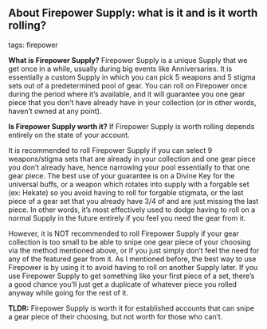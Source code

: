 ## About Firepower Supply: what is it and is it worth rolling?
tags: firepower

**What is Firepower Supply?**
Firepower Supply is a unique Supply that we get once in a while, usually during big events like Anniversaries. It is essentially a custom Supply in which you can pick 5 weapons and 5 stigma sets out of a predetermined pool of gear. You can roll on Firepower once during the period where it’s available, and it will guarantee you one gear piece that you don’t have already have in your collection (or in other words, haven’t owned at any point).

**Is Firepower Supply worth it?**
If Firepower Supply is worth rolling depends entirely on the state of your account.

It is recommended to roll Firepower Supply if you can select 9 weapons/stigma sets that are already in your collection and one gear piece you don’t already have, hence narrowing your pool essentially to that one gear piece. The best use of your guarantee is on a Divine Key for the universal buffs, or a weapon which rotates into supply with a forgable set (ex: Hekate) so you avoid having to roll for forgable stigmata, or the last piece of a gear set that you already have 3/4 of and are just missing the last piece. In other words, it’s most effectively used to dodge having to roll on a normal Supply in the future entirely if you feel you need the gear from it.

However, it is NOT recommended to roll Firepower Supply if your gear collection is too small to be able to snipe one gear piece of your choosing via the method mentioned above, or if you just simply don’t feel the need for any of the featured gear from it. As I mentioned before, the best way to use Firepower is by using it to avoid having to roll on another Supply later. If you use Firepower Supply to get something like your first piece of a set, there’s a good chance you’ll just get a duplicate of whatever piece you rolled anyway while going for the rest of it.

**TLDR:**
Firepower Supply is worth it for established accounts that can snipe a gear piece of their choosing, but not worth for those who can’t.